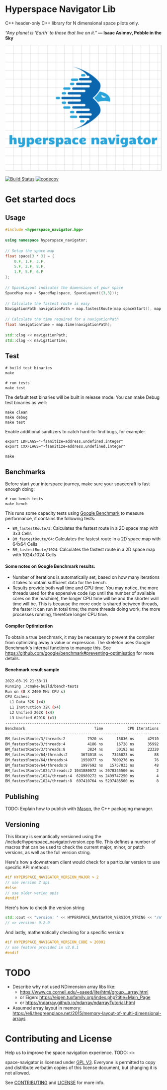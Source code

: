 # Hyperspace Navigator Lib

C++ header-only C++ library for N dimensional space pilots only. 

_“Any planet is 'Earth' to those that live on it.”_
**― Isaac Asimov, Pebble in the Sky**


![hyperspace-navigator-logo](https://github.com/jordiferm/hyperspace-navigator-lib-cpp/blob/5a5dcf4433649cf5390f9d42ec7f439e52abf1ca/assets/logo.png)


[![Build Status](https://travis-ci.com/<url_here>)](https://travis-ci.com/mapbox/hpp-skel)
[![codecov](https://codecov.io/gh/<url_here>)](https://codecov.io/gh/mapbox/hpp-skel)


# Get started docs

## Usage

```cpp
#include <hyperspace_navigator.hpp>

using namespace hyperspace_navigator;

// Setup the space map 
float space[3 * 3] = {
    0.F, 1.F, 3.F,
    5.F, 2.F, 8.F,
    1.F, 5.F, 6.F
};

// SpaceLayout indicates the dimensions of your space
SpaceMap map = SpaceMap(space, SpaceLayout({3,3}));

// Calculate the fastest route is easy 
NavigationPath navigationPath = map.fastestRoute(map.spaceStart(), map.spaceEnd());

// Calculate the time required for a navigationPath 
float navigationTime = map.time(navigationPath);

std::clog << navigationPath;
std::clog << navigationTime;
```

## Test

```shell
# build test binaries
make

# run tests
make test
```

The default test binaries will be built in release mode. You can make Debug test binaries as well:

```shell
make clean
make debug
make test
```

Enable additional sanitizers to catch hard-to-find bugs, for example:

```shell
export LDFLAGS="-fsanitize=address,undefined,integer"
export CXXFLAGS="-fsanitize=address,undefined,integer"

make
```


## Benchmarks
Before start your interspace journey, make sure your spacecraft is fast enough doing: 

```shell
# run bench tests
make bench
```

This runs some capacity tests using [Google Benchmark](https://github.com/google/benchmark) to measure performance, it contains the following tests:
- `BM_fastestRoute/3`: Calculates the fastest route in a 2D space map with 3x3 Cells
- `BM_fastestRoute/64`: Calculates the fastest route in a 2D space map with 64x64 Cells
- `BM_fastestRoute/1024`: Calculates the fastest route in a 2D space map with 1024x1024 Cells  

#### Some notes on Google Benchmark results:
- Number of Iterations is automatically set, based on how many iterations it takes to obtain sufficient data for the bench.
- Results provide both wall time and CPU time. You may notice, the more threads used for the expensive code (up until the number of available cores on the machine), the longer CPU time will be and the shorter wall time will be. This is because the more code is shared between threads, the faster it can run in total time; the more threads doing work, the more processes running, therefore longer CPU time.

#### Compiler Optimization
To obtain a true benchmark, it may be necessary to prevent the compiler from optimizing away a value or expression. The skeleton uses Google Benchmark's internal functions to manage this. See https://github.com/google/benchmark#preventing-optimisation for more details.

#### Benchmark result sample 

```bash
2022-03-19 21:38:11
Running ./cmake-build/bench-tests
Run on (8 X 2400 MHz CPU s)
CPU Caches:
  L1 Data 32K (x4)
  L1 Instruction 32K (x4)
  L2 Unified 262K (x4)
  L3 Unified 6291K (x1)
----------------------------------------------------------------------
Benchmark                               Time           CPU Iterations
----------------------------------------------------------------------
BM_fastestRoute/3/threads:2          7920 ns      15836 ns      42910
BM_fastestRoute/3/threads:4          4186 ns      16728 ns      35992
BM_fastestRoute/3/threads:8          3824 ns      30193 ns      23320
BM_fastestRoute/64/threads:2      3674018 ns    7346023 ns         88
BM_fastestRoute/64/threads:4      1950977 ns    7800276 ns         76
BM_fastestRoute/64/threads:8      1997692 ns   15757833 ns         48
BM_fastestRoute/1024/threads:2 1041880072 ns 2078345500 ns          2
BM_fastestRoute/1024/threads:4  628989272 ns 2499747250 ns          4
BM_fastestRoute/1024/threads:8  697410764 ns 5297485500 ns          8

```


## Publishing

TODO: Explain how to publish with [Mason](https://github.com/mapbox/mason), the C++ packaging manager. 

## Versioning

This library is semantically versioned using the /include/hyperspace_navigator/version.cpp file. This defines a number of macros that can be used to check the current major, minor, or patch versions, as well as the full version string.

Here's how a downstream client would check for a particular version to use specific API methods
```cpp
#if HYPERSPACE_NAVIGATOR_VERSION_MAJOR > 2
// use version 2 api
#else
// use older verion apis
#endif
```

Here's how to check the version string
```cpp
std::cout << "version: " << HYPERSPACE_NAVIGATOR_VERSION_STRING << "/n";
// => version: 0.2.0
```

And lastly, mathematically checking for a specific version:
```cpp
#if HYPERSPACE_NAVIGATOR_VERSION_CODE > 20001
// use feature provided in v2.0.1
#endif
```

# TODO
* Describe why not used NDimension array libs like: 
  * https://www.cs.cornell.edu/~saeed/lite/html/group__array.html 
  * or Eigen: https://eigen.tuxfamily.org/index.php?title=Main_Page
  * or https://ndarray.github.io/ndarray/ndarrayTutorial.html
* Assumed array layout in memory: https://eli.thegreenplace.net/2015/memory-layout-of-multi-dimensional-arrays

# Contributing and License

Help us to improve the space navigation experience. 
TODO: <<Explain how to contribute>>

space-navigator is licensed under [GPL V3](https://www.gnu.org/licenses/gpl-3.0.en.html).
Everyone is permitted to copy and distribute verbatim copies of this license document, but changing it is not allowed. 

See [CONTRIBUTING](CONTRIBUTING.md) and [LICENSE](https://github.com/jordiferm/hyperspace-navigator-stack1/blob/f501affd3c323d23d30cfb1af7b39b3e758c0078/LICENSE) for more info.
